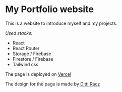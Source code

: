 # My Portfolio website

This is a website to introduce myself and my projects.

*Used stacks:*
  - React
  - React Router
  - Storage / Firebase
  - Firestore / Firebase
  - Tailwind css


The page is deployed on [Vercel](https://bencefarkas.vercel.app/)

The design for the page is made by [Ditti Rácz](https://www.instagram.com/ditti.racz/)